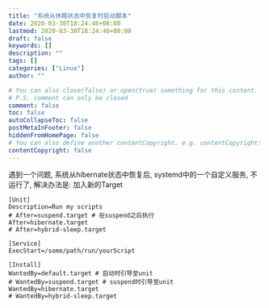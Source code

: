 ```yaml
---
title: "系统从休眠状态中恢复时启动脚本"
date: 2020-03-30T18:24:46+08:00
lastmod: 2020-03-30T18:24:46+08:00
draft: false
keywords: []
description: ""
tags: []
categories: ["Linux"]
author: ""

# You can also close(false) or open(true) something for this content.
# P.S. comment can only be closed
comment: false
toc: false
autoCollapseToc: false
postMetaInFooter: false
hiddenFromHomePage: false
# You can also define another contentCopyright. e.g. contentCopyright: "This is another copyright."
contentCopyright: false
---
```

<!--more-->

遇到一个问题, 系统从hibernate状态中恢复后, systemd中的一个自定义服务, 不运行了, 解决办法是: 加入新的Target

```ASCII
[Unit]
Description=Run my scripts
# After=suspend.target # 在suspend之后执行
After=hibernate.target
# After=hybrid-sleep.target

[Service]
ExecStart=/some/path/run/yourScript

[Install]
WantedBy=default.target # 启动时引导至unit
# WantedBy=suspend.target # suspend时引导至unit
WantedBy=hibernate.target
# WantedBy=hybrid-sleep.target
```

